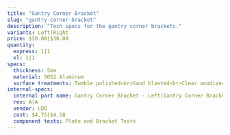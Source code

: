 ```yaml
---
title: "Gantry Corner Bracket"
slug: "gantry-corner-bracket"
description: "Tech specs for the gantry corner brackets."
variants: Left|Right
price: $30.00|$30.00
quantity:
  express: 1|1
  xl: 1|1
specs:
  thickness: 5mm
  material: 5052 Aluminum
  surface treatments: Tumble polished<br>Sand blasted<br>Clear anodized
internal-specs:
  internal part name: Gantry Corner Bracket - Left|Gantry Corner Bracket - Right
  rev: A|A
  vendor: LDO
  cost: $4.75|$4.50
  component tests: Plate and Bracket Tests
---
```

